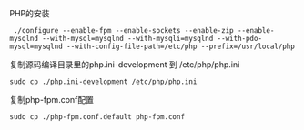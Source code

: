 
PHP的安装
```
 ./configure --enable-fpm --enable-sockets --enable-zip --enable-mysqlnd --with-mysql=mysqlnd --with-mysqli=mysqlnd --with-pdo-mysql=mysqlnd --with-config-file-path=/etc/php --prefix=/usr/local/php

```
复制源码编译目录里的php.ini-development 到 /etc/php/php.ini
```
sudo cp ./php.ini-development /etc/php/php.ini
```
复制php-fpm.conf配置
```
sudo cp ./php-fpm.conf.default php-fpm.conf
```
